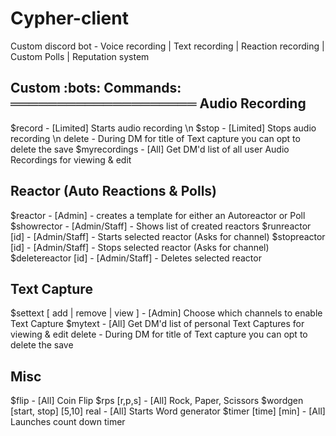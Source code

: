 # Cypher-client
Custom discord bot - Voice recording | Text recording | Reaction recording | Custom Polls | Reputation system

Custom :bots: Commands:
 ════════════════════ 
Audio Recording
---------------
$record - [Limited] Starts audio recording  \n
$stop - [Limited] Stops audio recording \n
delete - During DM for title of Text capture you can opt to delete the save
$myrecordings - [All] Get DM'd list of all user Audio Recordings for viewing & edit

Reactor (Auto Reactions & Polls)
---------------
$reactor - [Admin] - creates a template for either an Autoreactor or Poll
$showrector - [Admin/Staff] - Shows list of created reactors
$runreactor [id] - [Admin/Staff] - Starts selected reactor (Asks for channel)
$stopreactor [id] - [Admin/Staff] - Stops selected reactor (Asks for channel)
$deletereactor [id] - [Admin/Staff] - Deletes selected reactor

Text Capture
---------------
$settext [ add | remove | view ] - [Admin] Choose which channels to enable Text Capture
$mytext - [All] Get DM'd list of personal Text Captures for viewing & edit
delete - During DM for title of Text capture you can opt to delete the save

Misc
---------------
$flip - [All] Coin Flip
$rps [r,p,s] - [All] Rock, Paper, Scissors
$wordgen [start, stop] [5,10] real - [All] Starts Word generator
$timer [time] [min] - [All] Launches count down timer
